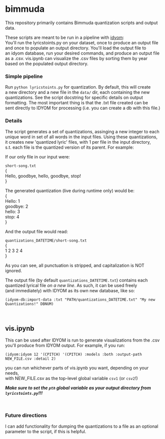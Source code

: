 # bimmuda

This repository primarily contains Bimmuda quantization scripts and output data.

These scripts are meant to be run in a pipeline with [idyom](https://github.com/mtpearce/idyom): \
You'll run the lyricstoints.py on your dataset, once to produce an output file \
and once to populate an output directory. You'll load the output file to \
an idyom database, run your desired commands, and produce an output file \
as a .csv. vis.ipynb can visualize the .csv files by sorting them by year \
based on the populated output directory. 


### Simple pipeline
Run `python lyricstoints.py` for quantization. By default, this will create \
a new directory and a new file in the `data/` dir, each containing the new \
quantizations. See the script docstring for specific details on output  \
formatting. The most important thing is that the .txt file created can be  \
sent directly to IDYOM for processing (i.e. you can create a db with this file.) 

### Details
The script generates a set of quantizations, assinging a new integer to each \
unique word in set of all words in the input files. Using these quantizations, \
it creates new 'quantized lyric' files, with 1 per file in the input directory, \
s.t. each file is the quantized version of its parent. For example: 

If our only file in our input were:

`short-song.txt` \
{ \
    Hello, goodbye, hello, goodbye, stop! \
}

The generated quantization (live during runtime only) would be: \
{ \
    Hello: 1 \
    goodbye: 2 \
    hello: 3 \
    stop: 4 \
}

And the output file would read:

`quantizations_DATETIME/short-song.txt` \
{ \
    1 2 3 2 4 \
} 

As you can see, all punctuation is stripped, and capitalization is NOT ignored.

The output file (by default `quantizations_DATETIME.txt`) contains each \
quantized lyrical file *on a new line*. As such, it can be used freely \
(and immediately) with IDYOM as its own new database, like so:

`(idyom-db:import-data :txt "PATH/quantizations_DATETIME.txt" "My new Quantizations!" DBNUM)`

<br>

## vis.ipynb
This can be used after IDYOM is run to generate visualizations from the .csv \
you'll produce from IDYOM output. For example, if you run:

`(idyom:idyom 12 '(CPITCH) '(CPITCH) :models :both :output-path NEW_FILE.csv :detail 2)`

you can run whichever parts of vis.ipynb you want, depending on your needs, \
with NEW_FILE.csv as the top-level global variable `csv1` (or `csv2`!)

***Make sure to set the `pth` global variable as your output directory from 
   `lyricstoints.py`!!!***

<br>

### Future directions
I can add functionality for dumping the quantizations to a file as an optional
parameter to the script, if this is helpful. 